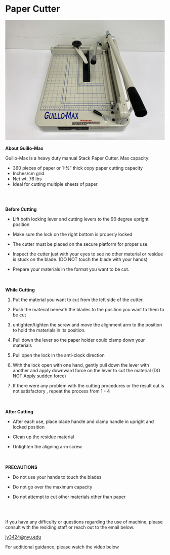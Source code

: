 # Paper Cutter

 <div align="center">
 <img src="cutter.jpg" alt="chart" width="600" al/>
 </div>


**About Guillo-Max**

Guillo-Max is a heavy duty manual Stack Paper Cutter. Max capacity:

* 360 pieces of paper or 1-½” thick copy paper cutting capacity
* Inches/cm grid
* Net wt. 76 Ibs
* Ideal for cutting multiple sheets of paper

<br><br>

**Before Cutting**
* Lift both locking lever and cutting levers to the 90 degree upright position 

* Make sure the lock on the right bottom is properly locked

* The cutter must be placed on the secure platform for proper use.

* Inspect the cutter just with your eyes to see no other material or residue is stuck on the blade. (DO NOT touch the blade with your hands)

* Prepare your materials in the format you want to be cut.

<br><br>
**While Cutting**

1. Put the material you want to cut from the left side of the cutter.

2. Push the material beneath the blades to the position you want to them to be cut

3. untighten/tighten the screw and move the alignment arm to the position to hold the materials in its position.

4. Pull down the lever so the paper holder could clamp down your materials

5. Pull open the lock in the anti-clock direction

6. With the lock open with one hand, gently pull down the lever with another and apply downward force on the lever to cut the material (DO NOT Apply sudden force)

7. If there were any problem with the cutting procedures or the result cut is not satisfactory , repeat the process from 1 - 4

<br><br>
**After Cutting**
* After each use, place blade handle and clamp handle in upright and locked position

* Clean up the residue material

* Untighten the aligning arm screw 

<br><br>
**PRECAUTIONS**

* Do not use your hands to touch the blades 

* Do not go over the maximum capacity

* Do not attempt to cut other materials other than paper

<br><br>

If you have any difficulty or questions regarding the use of machine, please consult with the residing staff or reach out to the email below:

jy3424@nyu.edu


For additional guidance, please watch the video below
